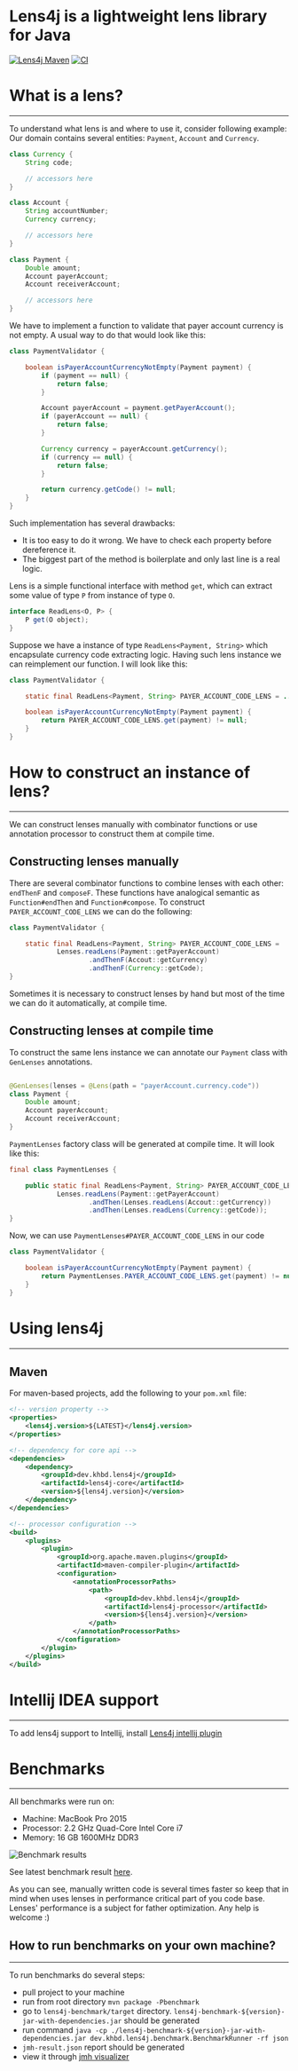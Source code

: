 # Lens4j is a lightweight lens library for Java

[![Lens4j Maven](https://img.shields.io/maven-central/v/dev.khbd.lens4j/lens4j?color=brightgreen)](https://mvnrepository.com/artifact/dev.khbd.lens4j/lens4j)
[![CI](https://github.com/kh-bd/lens4j/actions/workflows/maven.yml/badge.svg)](https://github.com/kh-bd/lens4j/actions/workflows/maven.yml)

# What is a lens?

***

To understand what lens is and where to use it, consider following example:  
Our domain contains several entities: `Payment`, `Account` and `Currency`.

```java
class Currency {
    String code;

    // accessors here
}

class Account {
    String accountNumber;
    Currency currency;

    // accessors here
}

class Payment {
    Double amount;
    Account payerAccount;
    Account receiverAccount;

    // accessors here
}
```

We have to implement a function to validate that payer account currency is not empty. A usual way to do that would look
like this:

```java
class PaymentValidator {

    boolean isPayerAccountCurrencyNotEmpty(Payment payment) {
        if (payment == null) {
            return false;
        }

        Account payerAccount = payment.getPayerAccount();
        if (payerAccount == null) {
            return false;
        }

        Currency currency = payerAccount.getCurrency();
        if (currency == null) {
            return false;
        }

        return currency.getCode() != null;
    }
}
```

Such implementation has several drawbacks:

* It is too easy to do it wrong. We have to check each property before dereference it.
* The biggest part of the method is boilerplate and only last line is a real logic.

Lens is a simple functional interface with method `get`, which can extract some value of type `P` from instance of
type `O`.

```java
interface ReadLens<O, P> {
    P get(O object);
}
```

Suppose we have a instance of type `ReadLens<Payment, String>` which encapsulate currency code extracting logic. Having
such lens instance we can reimplement our function. I will look like this:

```java
class PaymentValidator {

    static final ReadLens<Payment, String> PAYER_ACCOUNT_CODE_LENS = ...;

    boolean isPayerAccountCurrencyNotEmpty(Payment payment) {
        return PAYER_ACCOUNT_CODE_LENS.get(payment) != null;
    }
}
```

# How to construct an instance of lens?

***
We can construct lenses manually with combinator functions or use annotation processor to construct them at compile
time.

## Constructing lenses manually

There are several combinator functions to combine lenses with each other: `endThenF` and `composeF`. These functions
have analogical semantic as `Function#endThen` and `Function#compose`. To construct `PAYER_ACCOUNT_CODE_LENS` we can do
the following:

```java
class PaymentValidator {

    static final ReadLens<Payment, String> PAYER_ACCOUNT_CODE_LENS =
            Lenses.readLens(Payment::getPayerAccount)
                    .andThenF(Accout::getCurrency)
                    .andThenF(Currency::getCode);
}
```

Sometimes it is necessary to construct lenses by hand but most of the time we can do it automatically, at compile time.

## Constructing lenses at compile time

To construct the same lens instance we can annotate our `Payment` class with
`GenLenses` annotations.

```java

@GenLenses(lenses = @Lens(path = "payerAccount.currency.code"))
class Payment {
    Double amount;
    Account payerAccount;
    Account receiverAccount;
}
```

`PaymentLenses` factory class will be generated at compile time. It will look like this:

```java
final class PaymentLenses {

    public static final ReadLens<Payment, String> PAYER_ACCOUNT_CODE_LENS =
            Lenses.readLens(Payment::getPayerAccount)
                    .andThen(Lenses.readLens(Accout::getCurrency))
                    .andThen(Lenses.readLens(Currency::getCode));
}
```

Now, we can use `PaymentLenses#PAYER_ACCOUNT_CODE_LENS` in our code

```java
class PaymentValidator {

    boolean isPayerAccountCurrencyNotEmpty(Payment payment) {
        return PaymentLenses.PAYER_ACCOUNT_CODE_LENS.get(payment) != null;
    }
}
```

# Using lens4j

***

## Maven

For maven-based projects, add the following to your `pom.xml` file:

```xml
<!-- version property -->
<properties>
    <lens4j.version>${LATEST}</lens4j.version>
</properties>
```

```xml
<!-- dependency for core api -->
<dependencies>
    <dependency>
        <groupId>dev.khbd.lens4j</groupId>
        <artifactId>lens4j-core</artifactId>
        <version>${lens4j.version}</version>
    </dependency>
</dependencies>
```

```xml
<!-- processor configuration -->
<build>
    <plugins>
        <plugin>
            <groupId>org.apache.maven.plugins</groupId>
            <artifactId>maven-compiler-plugin</artifactId>
            <configuration>
                <annotationProcessorPaths>
                    <path>
                        <groupId>dev.khbd.lens4j</groupId>
                        <artifactId>lens4j-processor</artifactId>
                        <version>${lens4j.version}</version>
                    </path>
                </annotationProcessorPaths>
            </configuration>
        </plugin>
    </plugins>
</build>
```

# Intellij IDEA support

***

To add lens4j support to Intellij,
install [Lens4j intellij plugin](https://github.com/kh-bd/lens4j-intellij-plugin)

# Benchmarks

***

All benchmarks were run on:

- Machine: MacBook Pro 2015
- Processor: 2.2 GHz Quad-Core Intel Core i7
- Memory: 16 GB 1600MHz DDR3

![Benchmark results](readme/imgs/benchmark_result.png)

See latest benchmark result [here](https://jmh.morethan.io/?source=https://raw.githubusercontent.com/kh-bd/lens4j/main/lens4j-benchmark/src/main/resources/benchmark/result/jmh_v_017_result.json).

As you can see, manually written code is several times faster so keep that in mind when uses lenses in
performance critical part of you code base. Lenses' performance is a subject for father optimization.
Any help is welcome :)

## How to run benchmarks on your own machine?

***

To run benchmarks do several steps:

- pull project to your machine
- run from root directory `mvn package -Pbenchmark`
- go to `lens4j-benchmark/target` directory. `lens4j-benchmark-${version}-jar-with-dependencies.jar` should be generated
- run
  command `java -cp ./lens4j-benchmark-${version}-jar-with-dependencies.jar dev.khbd.lens4j.benchmark.BenchmarkRunner -rf json`
- `jmh-result.json` report should be generated
- view it through [jmh visualizer](https://jmh.morethan.io/)
